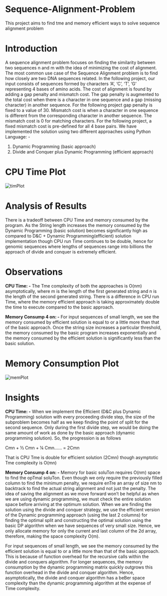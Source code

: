 # Sequence-Alignment-Problem
This project aims to find tme and memory efficient ways to solve sequence alignment problem

# Introduction

A sequence alignment problem focuses on finding the similarity between two sequences n and m
with the idea of minimizing the cost of alignment. The most common use case of the Sequence Alignment
problem is to find how closely are two DNA sequences related. In the following project, our input consists
of sequences formed by characters ‘A’, ‘C’, ‘T’, ‘G’ representing 4 bases of amino acids. The cost of
alignment is found by adding a gap penalty and mismatch cost. The gap penalty is augmented to the total cost
when there is a character in one sequence and a gap (missing character) in another sequence. For the
following project gap penalty is fixed to a value of 30. Mismatch cost is when a character in one sequence is
different from the corresponding character in another sequence. The mismatch cost is 0 for matching characters.
For the following project, a fixed mismatch cost is pre-defined for all 4 base pairs. We have implemented
the solution using two different approaches using Python Language: -

1) Dynamic Programming (basic approach)
2) Divide and Conquer plus Dynamic Programming (efficient approach)

# CPU Time Plot

![timPlot](https://user-images.githubusercontent.com/22619455/215299415-767fa5a8-5987-4cee-ba07-39ccb2c90e89.jpg)

# Analysis of Results

There is a tradeoff between CPU Time and memory consumed by the program. As the String length
increases the memory consumed by the Dynamic Programming (basic solution) becomes significantly
high as compared to D&C + Dynamic Programming(efficient) solution implementation though CPU run
Time continues to be double, hence for genomic sequences where lengths of sequences range into
billions the approach of divide and conquer is extremely efficient.

# Observations

**CPU Time: -** The Tme complexity of both the approaches is O(nm) asymptotically, where m is the length
of the first generated string and n is the length of the second generated string. There is a difference in CPU run
Time, where the memory efficient approach is taking approximately double the time to execute
compared to the basic approach.

**Memory Consump 4 on: -** For input sequences of small length, we see the memory consumed by efficient
solution is equal to or a little more than that of the basic approach. Once the string size increases a particular
threshold, the memory consumed by the basic program increases exponentially and the memory consumed
by the efficient solution is significantly less than the basic solution.

# Memory Consumption Plot

![memPlot](https://user-images.githubusercontent.com/22619455/215299419-990a592e-5b2f-451d-9439-cab5d82e81d0.jpg)

# Insights

**CPU Time: -** When we implement the Efficient (D&C plus Dynamic Programming) solution with every
proceeding divide step, the size of the subproblem becomes half as we keep finding the point of split for
the second sequence. Only during the first divide step, we would be doing the same amount of work as
done by the basic approach (dynamic programming solution). So, the progression is as follows

Cmn + ½ Cmn + ¼ Cmn...... = 2Cmn

That is CPU Tme is double for efficient solution (2Cmn) though asymptotic Tme complexity is O(mn)

**Memory Consump 4 on: -** Memory for basic soluTon requires O(nm) space to find the opTmal soluTon.
Even though we only require the previously filled column to find the minimum penalty, we require enTre
an array of size nm to backtrack to find the actual string alignment and not just the penalty. The idea of
saving the alignment as we move forward won’t be helpful as when we are using dynamic programming,
we must check the entire solution space before arriving at the optimum solution. When we are finding
the solution using the divide and conquer strategy, we use the efficient version of the Dynamic programming
approach (using the last 2 columns) for finding the optimal split and constructing the optimal solution using the
basic DP algorithm when we have sequences of very small size. Hence, we only allocate memory for only
the current and last column of the 2d array, therefore, making the space complexity O(m).

For input sequences of small length, we see the memory consumed by the efficient solution is equal to or
a little more than that of the basic approach. This is because of function overhead for the recursive calls within
the divide and conquers algorithm. For longer sequences, the memory consumption by the dynamic
programming matrix quickly outgrows this function overhead in the divide and conquer algorithm.
Hence, asymptotically, the divide and conquer algorithm has a beBer space complexity than the dynamic
programming algorithm at the expense of Time complexity.
